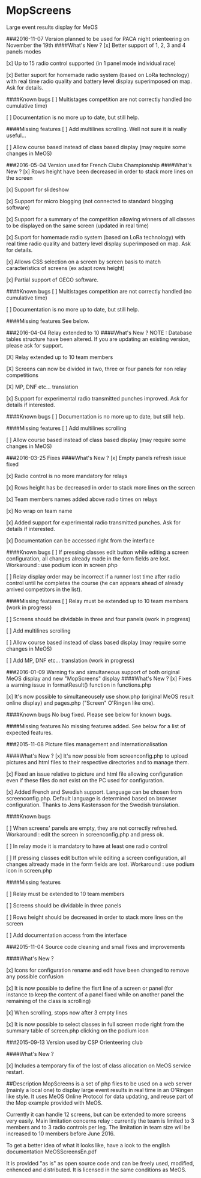 # MopScreens
Large event results display for MeOS

###2016-11-07 Version planned to be used for PACA night orienteering on November the 19th
####What's New ?
[x] Better support of 1, 2, 3 and 4 panels modes

[x] Up to 15 radio control supported (in 1 panel mode individual race)

[x] Better suport for homemade radio system (based on LoRa technology) with real time radio quality and battery level display superimposed on map. Ask for details.

####Known bugs
[ ] Multistages competition are not correctly handled (no cumulative time)

[ ] Documentation is no more up to date, but still help.

####Missing features
[ ] Add multilines scrolling. Well not sure it is really useful...

[ ] Allow course based instead of class based display (may require some changes in MeOS)

###2016-05-04 Version used for French Clubs Championship
####What's New ?
[x] Rows height have been decreased in order to stack more lines on the screen

[x] Support for slideshow

[x] Support for micro blogging (not connected to standard blogging software)

[x] Support for a summary of the competition allowing winners of all classes to be displayed on the same screen (updated in real time)

[x] Suport for homemade radio system (based on LoRa technology) with real time radio quality and battery level display superimposed on map. Ask for details.

[x] Allows CSS selection on a screen by screen basis to match caracteristics of screens (ex adapt rows height)

[x] Partial support of GECO software.

####Known bugs
[ ] Multistages competition are not correctly handled (no cumulative time)

[ ] Documentation is no more up to date, but still help.

####Missing features
See below.

###2016-04-04 Relay extended to 10
####What's New ?
NOTE : Database tables structure have been altered. If you are updating an existing version, please ask for support.

[X] Relay extended up to 10 team members

[X] Screens can now be divided in two, three or four panels for non relay competitions

[X] MP, DNF etc... translation

[x] Support for experimental radio transmitted punches improved. Ask for details if interested.

####Known bugs
[ ] Documentation is no more up to date, but still help.

####Missing features
[ ] Add multilines scrolling

[ ] Allow course based instead of class based display (may require some changes in MeOS)

###2016-03-25 Fixes
####What's New ?
[x] Empty panels refresh issue fixed

[x] Radio control is no more mandatory for relays

[x] Rows height has be decreased in order to stack more lines on the screen

[x] Team members names added above radio times on relays

[x] No wrap on team name

[x] Added support for experimental radio transmitted punches. Ask for details if interested.

[x] Documentation can be accessed right from the interface

####Known bugs
[ ] If pressing classes edit button while editing a screen configuration, all changes already made in the form fields are lost. Workaround : use podium icon in screen.php

[ ] Relay display order may be incorrect if a runner lost time after radio control until he completes the course (he can appears ahead of already arrived competitors in the list).

####Missing features
[ ] Relay must be extended up to 10 team members (work in progress)

[ ] Screens should be dividable in three and four panels (work in progress)

[ ] Add multilines scrolling

[ ] Allow course based instead of class based display (may require some changes in MeOS)

[ ] Add MP, DNF etc... translation (work in progress)


###2016-01-09 Warning fix and simultaneous support of both original MeOS display and new "MopScreens" display
####What's New ?
[x] Fixes a warning issue in formatResult() function in functions.php

[x] It's now possible to simultaneousely use show.php (original MeOS result online display) and pages.php ("Screen" O'Ringen like one).

####Known bugs
No bug fixed. Please see below for known bugs.

####Missing features
No missing features added. See below for a list of expected features.

###2015-11-08 Picture files management and internationalisation

####What's New ?
[x] It's now possible from screenconfig.php to upload pictures and html files to their respective directories and to manage them.

[x] Fixed an issue relative to picture and html file allowing configuration even if these files do not exist on the PC used for configuration.

[x] Added French and Swedish support. Language can be chosen from screenconfig.php. Default language is determined based on browser configuration. Thanks to Jens Kastensson for the Swedish translation.

####Known bugs
		
[ ] When screens' panels are empty, they are not correctly refreshed. Workaround : edit the screen in screenconfig.php and press ok.

[ ] In relay mode it is mandatory to have at least one radio control

[ ] If pressing classes edit button while editing a screen configuration, all changes altready made in the form fields are lost. Workaround : use podium icon in screen.php
		
####Missing features

[ ] Relay must be extended to 10 team members

[ ] Screens should be dividable in three panels

[ ] Rows height should be decreased in order to stack more lines on the screen

[ ] Add documentation access from the interface

###2015-11-04 Source code cleaning and small fixes and improvements

####What's New ?

[x] Icons for configuration rename and edit have been changed to remove any possible confusion

[x] It is now possible to define the fisrt line of a screen or panel (for instance to keep the content of a panel fixed while on another panel the remaining of the class is scrolling)

[x] When scrolling, stops now after 3 empty lines

[x] It is now possible to select classes in full screen mode right from the summary table of screen.php clicking on the podium icon


###2015-09-13 Version used by CSP Orienteering club

####What's New ?

[x] Includes a temporary fix of the lost of class allocation on MeOS service restart.

##Description
MopScreens is a set of php files to be used on a web server (mainly a local one) to display large event results in real time in an O'Ringen like style.
It uses MeOS Online Protocol for data updating, and reuse part of the Mop example provided with MeOS.

Currently it can handle 12 screens, but can be extended to more screens very easily. Main limitation concerns relay : currently the team is limited to 3 members and to 3 radio controls per leg.
The limitation in team size will be increased to 10 members before June 2016.

To get a better idea of what it looks like, have a look to the english documentation MeOSScreensEn.pdf

It is provided "as is" as open source code and can be freely used, modified, enhenced and distributed. It is licensed in the same conditions as MeOS.

